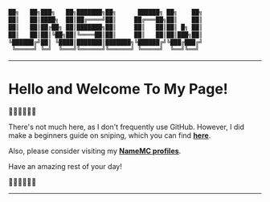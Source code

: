 ```sh
██╗   ██╗███╗   ██╗███████╗██╗      ██████╗ ██╗    ██╗
██║   ██║████╗  ██║██╔════╝██║     ██╔═══██╗██║    ██║
██║   ██║██╔██╗ ██║███████╗██║     ██║   ██║██║ █╗ ██║
██║   ██║██║╚██╗██║╚════██║██║     ██║   ██║██║███╗██║
╚██████╔╝██║ ╚████║███████║███████╗╚██████╔╝╚███╔███╔╝
 ╚═════╝ ╚═╝  ╚═══╝╚══════╝╚══════╝ ╚═════╝  ╚══╝╚══╝ 
  ```

----------------------
# Hello and Welcome To My Page!
᲼᲼᲼᲼᲼᲼

There's not much here, as I don't frequently use GitHub. However, I did make a beginners guide on sniping, which you can find **[here](https://github.com/NameMC/BASIC-SNIPING-GUIDE)**.

Also, please consider visiting my **[NameMC profiles](https://solo.to/-u-)**.

Have an amazing rest of your day!




᲼᲼᲼᲼᲼᲼

----------------------
